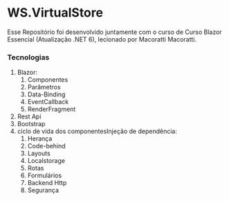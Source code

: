 <h1>WS.VirtualStore</h1>

<p> Esse Repositório foi desenvolvido juntamente com o curso de Curso Blazor Essencial (Atualização .NET 6), lecionado por Macoratti Macoratti. </p>

<h3>Tecnologias</h3>

<ol>
  <li>Blazor:
    <ol>
      <li>Componentes</li>
       <li>Parâmetros</li>
       <liEventos</li>
       <li>Data-Binding</li>
       <li>EventCallback</li>
       <li>RenderFragment</li>
    </ol>
  </li>
  <li>Rest Api</li>
  <li>Bootstrap</li>
  <li>ciclo de vida dos componentesInjeção de dependência:
    <ol>
      <li>Herança</li>
       <li>Code-behind</li>
       <li>Layouts</li>
       <li>Localstorage</li>
       <li>Rotas</li>
       <li>Formulários</li>
       <li>Backend Http</li>
       <li>Segurança</li>
    </ol>
  </li>
</ol>

